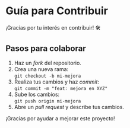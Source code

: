 # Guía para Contribuir

¡Gracias por tu interés en contribuir! 🛠️

## Pasos para colaborar

1. Haz un *fork* del repositorio.
2. Crea una nueva rama:  
   `git checkout -b mi-mejora`
3. Realiza tus cambios y haz *commit*:  
   `git commit -m "feat: mejora en XYZ"`
4. Sube los cambios:  
   `git push origin mi-mejora`
5. Abre un *pull request* y describe tus cambios.

¡Gracias por ayudar a mejorar este proyecto!

